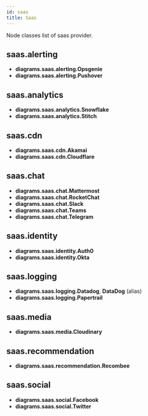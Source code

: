 ```yaml
---
id: saas
title: Saas
---
```


Node classes list of saas provider.

## saas.alerting

- **diagrams.saas.alerting.Opsgenie**
- **diagrams.saas.alerting.Pushover**

## saas.analytics

- **diagrams.saas.analytics.Snowflake**
- **diagrams.saas.analytics.Stitch**

## saas.cdn

- **diagrams.saas.cdn.Akamai**
- **diagrams.saas.cdn.Cloudflare**

## saas.chat

- **diagrams.saas.chat.Mattermost**
- **diagrams.saas.chat.RocketChat**
- **diagrams.saas.chat.Slack**
- **diagrams.saas.chat.Teams**
- **diagrams.saas.chat.Telegram**

## saas.identity

- **diagrams.saas.identity.Auth0**
- **diagrams.saas.identity.Okta**

## saas.logging

- **diagrams.saas.logging.Datadog**, **DataDog** (alias)
- **diagrams.saas.logging.Papertrail**

## saas.media

- **diagrams.saas.media.Cloudinary**

## saas.recommendation

- **diagrams.saas.recommendation.Recombee**

## saas.social

- **diagrams.saas.social.Facebook**
- **diagrams.saas.social.Twitter**

